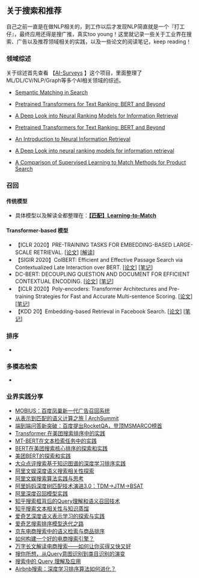 ## 关于搜索和推荐

自己之前一直是在做NLP相关的，到工作以后才发现NLP简直就是一个『打工仔』，最终应用还得是搜广推，真实too young！这里就记录一些关于工业界在搜索、广告以及推荐领域相关的实践，以及一些论文的阅读笔记，keep reading！

### 领域综述

关于综述首先查看 【[AI-Surveys](https://github.com/KaiyuanGao/AI-Surveys) 】这个项目，里面整理了ML/DL/CV/NLP/Graph等多个AI相关领域的综述。

- [Semantic Matching in Search](http://www.hangli-hl.com/uploads/3/4/4/6/34465961/ml_for_match-step2.pdf)
- [Pretrained Transformers for Text Ranking: BERT and Beyond](https://arxiv.org/pdf/2010.06467.pdf)

- [A Deep Look into Neural Ranking Models for Information Retrieval](https://arxiv.org/pdf/1903.06902.pdf)
- [Pretrained Transformers for Text Ranking: BERT and Beyond](https://arxiv.org/pdf/2010.06467.pdf)
- [An Introduction to Neural Information Retrieval](https://www.microsoft.com/en-us/research/uploads/prod/2017/06/fntir2018-neuralir-mitra.pdf)
- [A Deep Look into neural ranking models for information retrieval](https://arxiv.org/abs/1903.06902) 
- [A Comparison of Supervised Learning to Match Methods for Product Search](https://arxiv.org/abs/2007.10296)

### 召回

#### 传统模型

- 具体模型以及解读全都整理在：[**【匹配】Learning-to-Match**](https://github.com/KaiyuanGao/NLP-RoadMap/blob/master/docs/4.Natural_Language_Processing/4.4-Text_Matching/[匹配]Learning-to-Match.md)

#### Transformer-based 模型

- 【ICLR 2020】PRE-TRAINING TASKS FOR EMBEDDING-BASED LARGE-SCALE RETRIEVAL.  [[论文](https://arxiv.org/abs/2002.03932)] [[解读]()]
- 【SIGIR 2020】ColBERT: Efficient and Effective Passage Search via Contextualized Late Interaction over BERT. [[论文](https://arxiv.org/abs/2004.12832)] [[笔记](https://github.com/KaiyuanGao/NLP-RoadMap/blob/master/docs/6.Recommend_Search/ColBERT.md)]
- DC-BERT: DECOUPLING QUESTION AND DOCUMENT FOR EFFICIENT CONTEXTUAL ENCODING. [[论文](https://arxiv.org/abs/2002.12591)] [[笔记](https://github.com/KaiyuanGao/NLP-RoadMap/blob/master/docs/6.Recommend_Search/DC-BERT%E7%AC%94%E8%AE%B0.md)]
- 【ICLR 2020】Poly-encoders: Transformer Architectures and Pre-training Strategies for Fast and Accurate Multi-sentence Scoring. [[论文](https://arxiv.org/abs/1905.01969)] [[笔记](https://github.com/KaiyuanGao/NLP-RoadMap/blob/master/docs/6.Recommend_Search/Poly-Encoder笔记.md)]
- 【KDD 20】Embedding-based Retrieval in Facebook Search. [[论文](https://arxiv.org/abs/2006.11632)] [[笔记](https://github.com/KaiyuanGao/NLP-RoadMap/blob/master/docs/6.Recommend_Search/Facebook向量化检索.md)]

### 排序

- 

### 多模态检索

- 

### 业界实践分享 

- [MOBIUS：百度凤巢新一代广告召回系统](https://mp.weixin.qq.com/s/2Vr3jQB4RGi2mbIkMMn1mQ)
- [从表示到匹配的语义计算之旅 | ArchSummit](https://www.infoq.cn/video/S5BEM3wyGS3BzqypJ6kE)
- [端到端问答新突破：百度提出RocketQA，登顶MSMARCO榜首](https://mp.weixin.qq.com/s/Oa0fPy4roOveyMU0BsrRhg)
- [Transformer 在美团搜索排序中的实践](https://mp.weixin.qq.com/s/Oixc46P9rQeiMDjI-0j0cw)
- [MT-BERT在文本检索任务中的实践](https://mp.weixin.qq.com/s/5HZULHPI3-HJypvAMXEOcQ)
- [BERT在美团搜索核心排序的探索和实践](https://mp.weixin.qq.com/s/mFRhp9pJRa9yHwqc98FMbg)
- [美团BERT的探索和实践](https://mp.weixin.qq.com/s/qfluRDWfL40E5Lrp5BdhFw)
- [大众点评搜索基于知识图谱的深度学习排序实践](https://tech.meituan.com/2019/01/17/dianping-search-deeplearning.html)
- [阿里文娱深度语义搜索相关性探索](https://mp.weixin.qq.com/s/1aNd3dxwjCKUJACSq1uF-Q)
- [阿里文娱搜索算法实践与思考](https://mp.weixin.qq.com/s/7hvYdOTnnw5pDDMx6N66Uw)
- [阿里妈妈深度树匹配技术演进3.0：TDM->JTM->BSAT](https://mp.weixin.qq.com/s/Nd9vCggZ3RfWLMpZ9JRKdQ)
- [阿里深度召回模型实践](https://mp.weixin.qq.com/s/hek-MglfIA4pSkLLLgKfYw)
- [知乎搜索框背后的Query理解和语义召回技术](https://mp.weixin.qq.com/s/4Ns0qbE9d8KZRjFaSUXvRQ)
- [知乎搜索文本相关性与知识蒸馏](https://mp.weixin.qq.com/s/xgCtgEMRZ1VgzRZWjYIjTQ)
- [爱奇艺深度语义表示学习的探索与实践](https://mp.weixin.qq.com/s/f524bPx0pq7qxXGjpa7WCQ)
- [爱奇艺搜索排序模型迭代之路](https://mp.weixin.qq.com/s/w-aEwku3LnGdIqYxjq123A)
- [京东电商搜索中的语义检索与商品排序](https://mp.weixin.qq.com/s/4UBehc0eikVqcsFP7xL_Zw)
- [如何构建一个好的电商搜索引擎？](https://mp.weixin.qq.com/s/CAzafDevfNs0hHUmquds2Q)
- [万字长文解读电商搜索——如何让你买得又快又好](https://mp.weixin.qq.com/s/1hc7G4eBSyk-b8Dv4FsYbg)
- [搜你所想，从Query意图识别到类目识别的演变](https://mp.weixin.qq.com/s/s8swIdAPw_VeAWnZTL1riA)
- [搜索中的 Query 理解及应用](https://mp.weixin.qq.com/s/rZMtsbMuyGwcy2KU7mzZhQ)
- [Airbnb搜索：深度学习排序算法如何进化？](https://mp.weixin.qq.com/s/pAbuPccrZGhF0q0ZBpkL0A)


